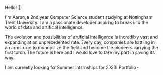 Hello! 👋

I'm Aaron, a 2nd year Computer Science student studying at Nottingham Trent University. I am a passionate developer aspiring to break into the world of data and artificial intelligence.

The evolution and possibilities of artificial intelligence is incredibly vast and expanding at an unprecedented rate. Every day, companies are battling in an arms race to monopolize the field and become the pioneers carrying the first torch. The future is here and I would love to take my part in paving its way.

I am currently looking for Summer internships for 2023!
Portfolio - 
